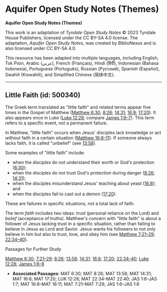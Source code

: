 # Aquifer Open Study Notes (Themes)

**Aquifer Open Study Notes (Themes)**

This work is an adaptation of *Tyndale Open Study Notes* © 2023 Tyndale House Publishers, licensed under the CC BY\-SA 4\.0 license. The adaptation, *Aquifer Open Study Notes*, was created by BiblioNexus and is also licensed under CC BY\-SA 4\.0\.

This resource has been adapted into multiple languages, including English, Tok Pisin, Arabic (عربي), French (Français), Hindi (हिंदी), Indonesian (Bahasa Indonesia), Portuguese (Português), Russian (Русский), Spanish (Español), Swahili (Kiswahili), and Simplified Chinese (简体中文).



--------------------------------

## Little Faith (id: 500340)

The Greek term translated as "little faith" and related terms appear five times in the Gospel of Matthew ([Matthew 6:30](https://ref.ly/Matt6:30); [8:26](https://ref.ly/Matt8:26); [14:31](https://ref.ly/Matt14:31); [16:8](https://ref.ly/Matt16:8); [17:20](https://ref.ly/Matt17:20)). It also appears once in Luke ([Luke 12:28](https://ref.ly/Luke12:28); compare [James 1:6–7](https://ref.ly/Jas1:6-Jas1:7)). This term refers to a specific event, not a permanent failure. 

In Matthew, "little faith" occurs when Jesus' disciples lack knowledge or act without faith in a certain situation ([Matthew 16:8–11](https://ref.ly/Matt16:8-Matt16:11)). If someone always lacks faith, it is called "unbelief" (see [13:58](https://ref.ly/Matt13:58)). 

Some examples of "little faith" include: 

* when the disciples do not understand their worth or God's protection ([6:30](https://ref.ly/Matt6:30));
* when the disciples do not trust God's protection during danger ([8:26](https://ref.ly/Matt8:26); [14:31](https://ref.ly/Matt14:31));
* when the disciples misunderstand Jesus' teaching about yeast ([16:8](https://ref.ly/Matt16:8)); and
* when the disciples fail to cast out a demon ([17:20](https://ref.ly/Matt17:20)).

These are failures in specific situations, not a total lack of faith.

The term *faith* includes two ideas: *trust* (personal reliance on the Lord) and *belief* (acceptance of truths). Matthew's concern with "little faith" is about a follower of Jesus lacking trust in a specific situation, rather than failing to believe in Jesus as Lord and Savior. Jesus wants his followers to not only believe in him but also to trust, love, and obey him (see [Matthew 7:21–29](https://ref.ly/Matt7:21-Matt7:29); [22:34–40](https://ref.ly/Matt22:34-Matt22:40)).

Passages for Further Study

[Matthew 6:30](https://ref.ly/Matt6:30); [7:21–29](https://ref.ly/Matt7:21-Matt7:29); [8:26](https://ref.ly/Matt8:26); [13:58](https://ref.ly/Matt13:58); [14:31](https://ref.ly/Matt14:31); [16:8](https://ref.ly/Matt16:8); [17:20](https://ref.ly/Matt17:20); [22:34–40](https://ref.ly/Matt22:34-Matt22:40); [Luke 12:28](https://ref.ly/Luke12:28); [James 1:6–8](https://ref.ly/Jas1:6-Jas1:8)

* **Associated Passages:** MAT 6:30; MAT 8:26; MAT 13:58; MAT 14:31; MAT 16:8; MAT 17:20; LUK 12:28; MAT 22:34–MAT 22:40; JAS 1:6–JAS 1:7; MAT 16:8–MAT 16:11; MAT 7:21–MAT 7:29; JAS 1:6–JAS 1:8

